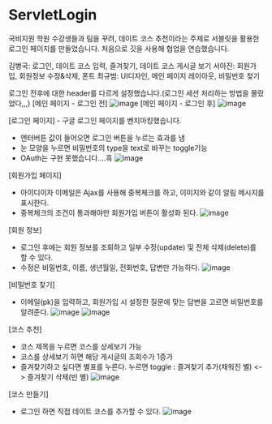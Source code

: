 # ServletLogin

국비지원 학원 수강생들과 팀을 꾸려, 데이트 코스 추천이라는 주제로 서블릿을 활용한 로그인 페이지를 만들었습니다. 
처음으로 깃을 사용해 협업을 연습했습니다. 

김병국: 로그인, 데이트 코스 입력, 즐겨찾기, 데이트 코스 게시글 보기
서아진: 회원가입, 회원정보 수정&삭제, 폰트 
최규범: UI디자인, 메인 페이지 레이아웃, 비밀번호 찾기

로그인 전후에 대한 header를 다르게 설정했습니다.(로그인 세션 처리하는 방법을 몰랐었다,,,)
[메인 페이지 - 로그인 전]
![image](https://user-images.githubusercontent.com/87313203/176162543-20c51a69-7110-4d05-b117-610b43920e20.png)
[메인 페이지 - 로그인 후]
![image](https://user-images.githubusercontent.com/87313203/176163111-480ce93b-7e2b-4cae-8b5e-20a8258811cd.png)


[로그인 페이지] - 구글 로그인 페이지를 벤치마킹했습니다.
- 엔터버튼 값이 들어오면 로그인 버튼을 누르는 효과를 냄
- 눈 모양을 누르면 비밀번호의 type을 text로 바꾸는 toggle기능 
- OAuth는 구현 못했습니다....흑
![image](https://user-images.githubusercontent.com/87313203/176162840-d96b4373-3097-4b56-9dbe-75960a78d69f.png)

[회원가입 페이지]
- 아이디이자 이메일은 Ajax를 사용해 중복체크를 하고, 이미지와 같이 알림 메시지를 표시한다.
- 중복체크의 조건이 통과해야만 회원가입 버튼이 활성화 된다.
![image](https://user-images.githubusercontent.com/87313203/176322273-4868211b-19fa-4c9c-bd7e-a665994db325.png)

[회원 정보]
- 로그인 후에는 회원 정보를 조회하고 일부 수정(update) 및 전체 삭제(delete)를 할 수 있다. 
- 수정은 비밀번호, 이름, 생년월일, 전화번호, 답변만 가능하다. 
![image](https://user-images.githubusercontent.com/87313203/176322677-f57b7758-2afc-4d33-a677-11543c9810fc.png)

[비밀번호 찾기]
- 이메일(pk)을 입력하고, 회원가입 시 설정한 질문에 맞는 답변을 고르면 비밀번호를 알려준다. 
![image](https://user-images.githubusercontent.com/87313203/176322857-4dbed95b-61d5-4fe3-b020-29212d76c61c.png)
![image](https://user-images.githubusercontent.com/87313203/176322992-68fd2180-ef7e-4578-863b-b56367809bd3.png)

[코스 추천]
- 코스 제목을 누르면 코스를 상세보기 가능 
- 코스를 상세보기 하면 해당 게시글의 조회수가 1증가
- 즐겨찾기하고 싶다면 별표를 누른다. 누르면 toggle : 즐겨찾기 추가(채워진 별) <-> 즐겨찾기 삭제(빈 별)
![image](https://user-images.githubusercontent.com/87313203/176323101-613e4cc9-9c4c-43c6-9b02-353425260f41.png)

[코스 만들기]
- 로그인 하면 직접 데이트 코스를 추가할 수 있다. 
![image](https://user-images.githubusercontent.com/87313203/176323326-6ed3879d-9d24-4f70-97b1-9b7eee59354e.png)


